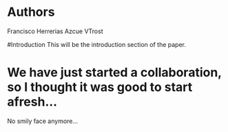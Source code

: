# Authors
Francisco Herrerias Azcue
VTrost



#Introduction
This will be the introduction section of the paper.

# We have just started a collaboration, so I thought it was good to start afresh...

No smily face anymore...
